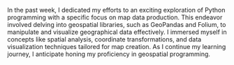 In the past week, I dedicated my efforts to an exciting exploration of Python programming with a specific focus on map data production. This endeavor involved delving into geospatial libraries, such as GeoPandas and Folium, to manipulate and visualize geographical data effectively. I immersed myself in concepts like spatial analysis, coordinate transformations, and data visualization techniques tailored for map creation. As I continue my learning journey, I anticipate honing my proficiency in geospatial programming.
